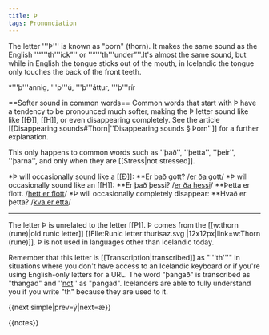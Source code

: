 ```yaml
---
title: Þ
tags: Pronunciation
---
```


The letter '''Þ''' is known as "þorn" (thorn). It makes the same sound as the English ''“'''th'''ick”'' or ''“'''th'''under”''.<ref>It's almost the same sound, but while in English the tongue sticks out of the mouth, in Icelandic the tongue only touches the back of the front teeth.</ref>

*'''þ'''annig, '''þ'''ú, '''þ'''áttur, '''þ'''rír

==Softer sound in common words==
Common words that start with Þ have a tendency to be pronounced much softer, making the Þ letter sound like like [[Ð]], [[H]], or even disappearing completely. See the article [[Disappearing sounds#Thorn|''Disappearing sounds § Þorn'']] for a further explanation.

This only happens to common words such as ''það'', ''þetta'', ''þeir'', ''þarna'', and only when they are [[Stress|not stressed]].

*Þ will occasionally sound like a [[Ð]]:
**Er það gott? /<u>er ða gott</u>/
*Þ will occasionally sound like an [[H]]:
**Er það þessi? /<u>er ða hessi</u>/
**Þetta er flott. /<u>hett er flott</u>/
*Þ will occasionally completely disappear:
**Hvað er þetta? /<u>kva er etta</u>/

***

The letter Þ is unrelated to the letter [[P]]. Þ comes from the [[w:thorn (rune)|old runic letter]]  [[FIle:Runic letter thurisaz.svg |12x12px|link=w:Thorn (rune)]]. Þ is not used in languages other than Icelandic today.

Remember that this letter is [[Transcription|transcribed]] as "'''th'''" in situations where you don't have access to an Icelandic keyboard or if you're using English-only letters for a URL. The word "þangað" is transcribed as "thangad" and ''<u>not</u>'' as "pangad". Icelanders are able to fully understand you if you write "th" because they are used to it.


{{next simple|prev=ý|next=æ}}

{{notes}}
